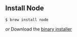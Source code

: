 ## Install Node

```shell
$ brew install node
```

_or_ Download the [binary installer](http://nodejs.com)
